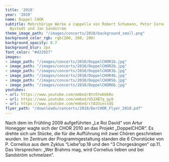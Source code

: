 ```yaml
---
title: '2010'
year: '2010'
name: Doppel CHOR
subtitle: Mehrchörige Werke a cappella von Robert Schumann, Peter Cornelius, Knut
  Nystedt und Jan Sandström
theme_image_path: "/images/concerts/2010/background_small.png"
background_color_rgb: rgb(200, 200, 200)
background_opacity: 0.7
background_blur: 3px
font_color: "#d22027"
images:
- image_path: "/images/concerts/2010/DoppelCHOR1b.jpg"
- image_path: "/images/concerts/2010/DoppelCHOR2b.jpg"
- image_path: "/images/concerts/2010/DoppelCHOR3b.jpg"
- image_path: "/images/concerts/2010/DoppelCHOR4b.jpg"
- image_path: "/images/concerts/2010/DoppelCHOR5b.jpg"
- image_path: "/images/concerts/2010/DoppelCHOR6b.jpg"
youtubes:
- url: https://www.youtube.com/embed/8tn5Yw6UkRo
- url: https://www.youtube.com/embed/U52XB7q_gy8
- url: https://www.youtube.com/embed/ct02UiessdQ
flyer_path: "/downloads/concerts/2010/DerCHOR_Flyer_2010.pdf"
---
```


Nach dem im Frühling 2009 aufgeführten „Le Roi David“ von Artur Honegger wagte sich der CHOR 2010 an das Projekt „DoppelCHOR“. Es drehte sich um Stücke, die für die Aufführung mit zwei Chören geschrieben wurden. Im Zentrum der Programmgestaltung standen die 6 Chorstücke von P. Cornelius aus dem Zyklus “Liebe”op.18 und den “3 Chorgesängen” op.11. Das Versprechen: „Wer Brahms mag, wird Cornelius lieben und bei Sandström schmelzen“.